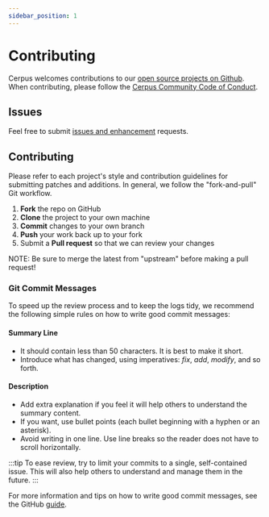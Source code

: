 ```yaml
---
sidebar_position: 1
---
```


# Contributing

Cerpus welcomes contributions to our [open source projects on Github](https://github.com/cerpus/Edlib). When contributing, please follow the [Cerpus Community Code of Conduct](CODE_OF_CONDUCT.md).

## Issues

Feel free to submit [issues and enhancement](https://github.com/cerpus/Edlib/issues) requests.

## Contributing

Please refer to each project's style and contribution guidelines for submitting patches and additions. In general, we follow the "fork-and-pull" Git workflow.

 1. **Fork** the repo on GitHub
 2. **Clone** the project to your own machine
 3. **Commit** changes to your own branch
 4. **Push** your work back up to your fork
 5. Submit a **Pull request** so that we can review your changes

NOTE: Be sure to merge the latest from "upstream" before making a pull request!

### Git Commit Messages

To speed up the review process and to keep the logs tidy, we recommend the following simple rules on how to write good commit messages:

#### Summary Line

- It should contain less than 50 characters. It is best to make it short.
- Introduce what has changed, using imperatives: *fix*, *add*, *modify*, and so forth.

#### Description

- Add extra explanation if you feel it will help others to understand the summary content.
- If you want, use bullet points (each bullet beginning with a hyphen or an asterisk).
- Avoid writing in one line. Use line breaks so the reader does not have to scroll horizontally.

:::tip
To ease review, try to limit your commits to a single, self-contained issue. This will also help others to understand and manage them in the future.
:::

For more information and tips on how to write good commit messages, see the GitHub [guide](https://github.com/erlang/otp/wiki/writing-good-commit-messages).